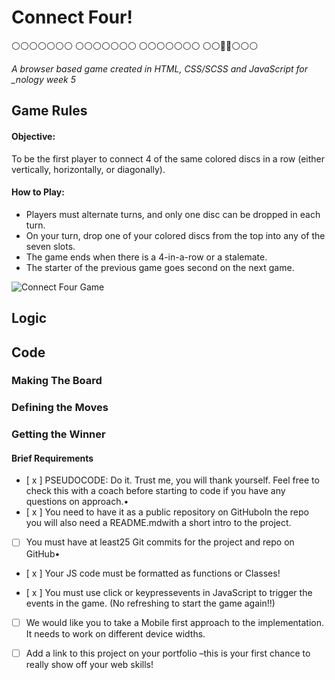 # Connect Four! 

⁣⚪⚪⚪⚪⚪⚪⚪
⚪⚪⚪⚪⚪⚪⚪
⁣⚪⚪⚪⚪⚪⚪⚪
⚪⚪🔵🔴⚪⚪⚪

<em> A browser based game created in HTML, CSS/SCSS and JavaScript for _nology week 5 </em>


## Game Rules 

#### Objective:

To be the first player to connect 4 of the same colored discs in a row (either vertically, horizontally, or diagonally).

#### How to Play:

- Players must alternate turns, and only one disc can be dropped in each turn.
- On your turn, drop one of your colored discs from the top into any of the seven slots.
- The game ends when there is a 4-in-a-row or a stalemate.
- The starter of the previous game goes second on the next game.

![Connect Four Game ]()

## Logic



## Code


### Making The Board


### Defining the Moves


### Getting the Winner













#### Brief Requirements

- [ x ] PSEUDOCODE: Do it. Trust me, you will thank yourself. Feel free to check this with a coach before starting to code if you have any questions on approach.•
- [ x ] You need to have it as a public repository on GitHuboIn the repo you will also need a README.mdwith a short intro to the project.

- [  ] You must have at least25 Git commits for the project and repo on GitHub•

- [ x ] Your JS code must be formatted as functions or Classes!

- [ x ] You must use click or keypressevents in JavaScript to trigger the events in the game. (No refreshing to start the game again!!)

- [  ] We would like you to take a Mobile first approach to the implementation. It needs to work on different device widths.

- [  ] Add a link to this project on your portfolio –this is your first chance to really show off your web skills!
